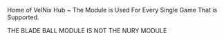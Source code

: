 Home of VelNix Hub ~ The Module is Used For Every Single Game That is Supported.

THE BLADE BALL MODULE IS NOT THE NURY MODULE
